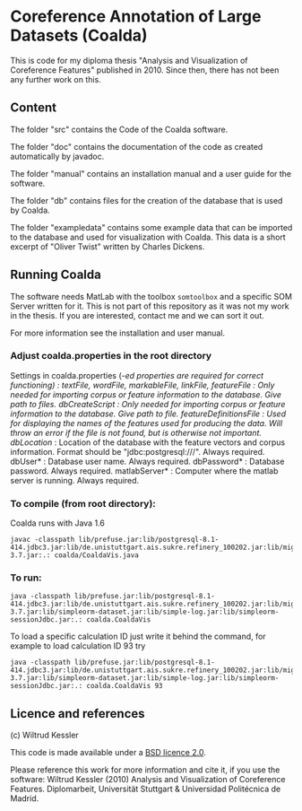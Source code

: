 # Coreference Annotation of Large Datasets (Coalda)

This is code for my diploma thesis "Analysis and Visualization of Coreference Features" published in 2010. Since then, there has not been any further work on this.


## Content

The folder "src" contains the Code of the Coalda software.

The folder "doc" contains the documentation of the code as created automatically by javadoc.

The folder "manual" contains an installation manual and a user guide for the software.

The folder "db" contains files for the creation of the database that is used by Coalda.

The folder "exampledata" contains some example data that can be imported to the database and used for visualization with Coalda. This data is a short excerpt of "Oliver Twist" written by Charles Dickens.

## Running Coalda

The software needs MatLab with the toolbox `somtoolbox` and a specific SOM Server written for it. This is not part of this repository as it was not my work in the thesis. If you are interested, contact me and we can sort it out.

For more information see the installation and user manual.

### Adjust coalda.properties in the root directory
Settings in coalda.properties (*-ed properties are required for correct functioning) : 
textFile, wordFile, markableFile, linkFile, featureFile : Only needed for importing corpus or feature information to the database. Give path to files.
dbCreateScript : Only needed for importing corpus or feature information to the database. Give path to file.
featureDefinitionsFile : Used for displaying the names of the features used for producing the data. Will throw an error if the file is not found, but is otherwise not important.
dbLocation* : Location of the database with the feature vectors and corpus information. Format should be "jdbc:postgresql://<db server name>/<db name>". Always required. 
dbUser* : Database user name. Always required.
dbPassword* : Database password. Always required.
matlabServer* : Computer where the matlab server is running. Always required.

### To compile (from root directory):
Coalda runs with Java 1.6
 ```
javac -classpath lib/prefuse.jar:lib/postgresql-8.1-414.jdbc3.jar:lib/de.unistuttgart.ais.sukre.refinery_100202.jar:lib/miglayout-3.7.jar:.: coalda/CoaldaVis.java
```

### To run:
```
java -classpath lib/prefuse.jar:lib/postgresql-8.1-414.jdbc3.jar:lib/de.unistuttgart.ais.sukre.refinery_100202.jar:lib/miglayout-3.7.jar:lib/simpleorm-dataset.jar:lib/simple-log.jar:lib/simpleorm-sessionJdbc.jar:.: coalda.CoaldaVis
```
To load a specific calculation ID just write it behind the command, for example to load calculation ID 93 try
```
java -classpath lib/prefuse.jar:lib/postgresql-8.1-414.jdbc3.jar:lib/de.unistuttgart.ais.sukre.refinery_100202.jar:lib/miglayout-3.7.jar:lib/simpleorm-dataset.jar:lib/simple-log.jar:lib/simpleorm-sessionJdbc.jar:.: coalda.CoaldaVis 93
```

## Licence and references

(c) Wiltrud Kessler

This code is made available under a [BSD licence 2.0](https://opensource.org/licenses/BSD-3-Clause).


Please reference this work for more information and cite it, if you use the software:
Wiltrud Kessler (2010)
Analysis and Visualization of Coreference Features.
Diplomarbeit, Universität Stuttgart & Universidad Politécnica de Madrid.
